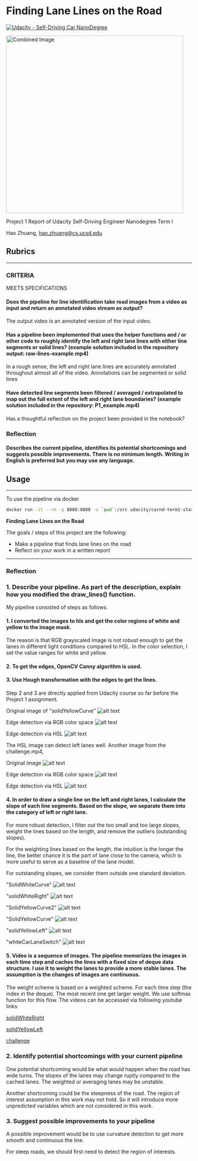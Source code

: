 # **Finding Lane Lines on the Road** 

[![Udacity - Self-Driving Car NanoDegree](https://s3.amazonaws.com/udacity-sdc/github/shield-carnd.svg)](http://www.udacity.com/drive)

<img src="examples/laneLines_thirdPass.jpg" width="480" alt="Combined Image" />


Project 1 Report of Udacity Self-Driving Engineer Nanodegree Term I

Hao Zhuang, hao.zhuang@cs.ucsd.edu
 
## Rubrics
---
### CRITERIA
MEETS SPECIFICATIONS
#### Does the pipeline for line identification take road images from a video as input and return an annotated video stream as output?

The output video is an annotated version of the input video.

#### Has a pipeline been implemented that uses the helper functions and / or other code to roughly identify the left and right lane lines with either line segments or solid lines? (example solution included in the repository output: raw-lines-example.mp4)

In a rough sense, the left and right lane lines are accurately annotated throughout almost all of the video. Annotations can be segmented or solid lines

#### Have detected line segments been filtered / averaged / extrapolated to map out the full extent of the left and right lane boundaries? (example solution included in the repository: P1_example.mp4)

Has a thoughtful reflection on the project been provided in the notebook?

### Reflection 
#### Describes the current pipeline, identifies its potential shortcomings and suggests possible improvements. There is no minimum length. Writing in English is preferred but you may use any language.

## Usage
---
To use the pipeline via docker 

```sh
docker run -it --rm -p 8888:8888 -v `pwd`:/src udacity/carnd-term1-starter-kit P1.ipynb
```

**Finding Lane Lines on the Road**

The goals / steps of this project are the following:
* Make a pipeline that finds lane lines on the road
* Reflect on your work in a written report


[//]: # (Image References)

[image1]: ./examples/grayscale.jpg "Grayscale"
[image2]: ./test_images_output/solidWhiteCurve.jpg "SolidWhiteCurve"
[image3]: ./test_images_output/solidWhiteRight.jpg "solidWhiteRight"
[image4]: ./test_images_output/solidYellowCurve2.jpg "SolidYellowCurve2"
[image5]: ./test_images_output/solidYellowCurve.jpg "SolidYellowCurve"
[image6]: ./test_images_output/solidYellowLeft.jpg "solidYellowLeft"
[image7]: ./test_images_output/whiteCarLaneSwitch.jpg "whiteCarLaneSwitch"
[image10]: ./test_images_output/hsl_challenge.jpg "gray_chanllenge1" 
[image11]: ./test_images_output/gray_challenge.jpg "gray_chanllenge" 
[image12]: ./test_images/challenge.jpg "chanllenge" 
[imageyc_hsl]: ./test_images_output/hsl_solidYellowCurve.jpg "SolidYellowCurve_HSL"
[imageyc_gray]: ./test_images_output/gray_solidYellowCurve.jpg "SolidYellowCurve_Gray"
[imageyc]: ./test_images/solidYellowCurve.jpg "SolidYellowCurve"

---

### Reflection

### 1. Describe your pipeline. As part of the description, explain how you modified the draw_lines() function.

My pipeline consisted of steps as follows.



#### 1. I converted the images to hls and get the color regions of white and yellow to the image mask. 

The reason is that RGB grayscaled image is not robust enough to get the lanes in different light conditions compared to HSL. In the color selection, I set the value ranges for white and yellow. 

#### 2. To get the edges, OpenCV Canny algorithm is used. 

#### 3. Use Hough transformation with the edges to get the lines.

Step 2 and 3 are directly applied from Udacity course so far before the Project 1 assignment. 

Original image of "solidYellowCurve"
![alt text][imageyc] 

Edge detection via RGB color space
![alt text][imageyc_gray]

Edge detection via HSL
![alt text][imageyc_hsl]

The HSL image can detect left lanes well. Another image from the challenge.mp4, 

Original image
![alt text][image12] 

Edge detection via RGB color space
![alt text][image11]

Edge detection via HSL
![alt text][image10]


#### 4. In order to draw a single line on the left and right lanes, I calculate the slope of each line segments. Based on the slope, we separate them into the category of left or right lane. 

For more robust detection, I filter out the too small and too large slopes, weight the lines based on the length, and remove the outliers (outstanding slopes). 

For the weighting lines based on the length, the intuition is the longer the line, the better chance it is the part of lane close to the camera, which is more useful to serve as a baseline of the lane model.

For outstanding slopes, we consider them outside one standard deviation.

"SolidWhiteCurve"
![alt text][image2]

"solidWhiteRight"
![alt text][image3]

"SolidYellowCurve2"
![alt text][image4]

 "SolidYellowCurve"
![alt text][image5]

"solidYellowLeft"
![alt text][image6]

"whiteCarLaneSwitch"
![alt text][image7]

#### 5. Video is a sequence of images. The pipeline memorizes the images in each time step and caches the lines with a fixed size of deque data structure. I use it to weight the lanes to provide a more stable lanes. The assumption is the changes of images are continuous. 

The weight scheme is based on a weighted scheme. For each time step (the index in the deque). The most recent one get larger weight. We use softmax function for this flow. The videos can be accessed via following youtube links

[solidWhiteRight](https://youtu.be/F173u323pXQ)

[solidYellowLeft](https://youtu.be/N5FaqR_urbI)

[challenge](https://youtu.be/v0InM5qh6oM)


### 2. Identify potential shortcomings with your current pipeline


One potential shortcoming would be what would happen when the road has wide turns. The slopes of the lanes may change ruptly compared to the cached lanes. The weighted or averaging lanes may be unstable.

Another shortcoming could be the steepness of the road. The region of interest assumption in this work may not hold. So it will introduce more unpredicted variables which are not considered in this work.


### 3. Suggest possible improvements to your pipeline


A possible improvement would be to use curvature detection to get more smooth and continuous the line.

For steep roads, we should first need to detect the region of interests.
